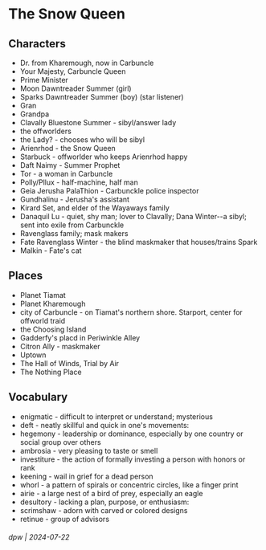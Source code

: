 # The Snow Queen

## Characters

* Dr. from Kharemough, now in Carbuncle
* Your Majesty, Carbuncle Queen
* Prime Minister
* Moon Dawntreader Summer (girl)
* Sparks Dawntreader Summer (boy) (star listener)
* Gran
* Grandpa
* Clavally Bluestone Summer - sibyl/answer lady
* the offworlders
* the Lady? - chooses who will be sibyl
* Arienrhod - the Snow Queen
* Starbuck - offworlder who keeps Arienrhod happy
* Daft Naimy - Summer Prophet
* Tor - a woman in Carbuncle
* Polly/Pllux - half-machine, half man
* Geia Jerusha PalaThion - Carbunckle police inspector
* Gundhalinu - Jerusha's assistant
* Kirard Set, and elder of the Wayaways family
* Danaquil Lu - quiet, shy man; lover to Clavally; Dana Winter--a sibyl; sent into exile from Carbunckle
* Ravenglass family; mask makers
* Fate Ravenglass Winter - the blind maskmaker that houses/trains Spark
* Malkin - Fate's cat

## Places

* Planet Tiamat
* Planet Kharemough
* city of Carbuncle - on Tiamat's northern shore. Starport, center for offworld traid
* the Choosing Island
* Gadderfy's placd in Periwinkle Alley
* Citron Ally - maskmaker
* Uptown
* The Hall of Winds, Trial by Air
* The Nothing Place

## Vocabulary

* enigmatic - difficult to interpret or understand; mysterious
* deft - neatly skillful and quick in one's movements:
* hegemony - leadership or dominance, especially by one country or social group over others
* ambrosia - very pleasing to taste or smell
* investiture - the action of formally investing a person with honors or rank
* keening - wail in grief for a dead person
* whorl - a pattern of spirals or concentric circles, like a finger print
* airie - a large nest of a bird of prey, especially an eagle
* desultory - lacking a plan, purpose, or enthusiasm:
* scrimshaw -  adorn with carved or colored designs
* retinue - group of advisors


###### dpw | 2024-07-22
